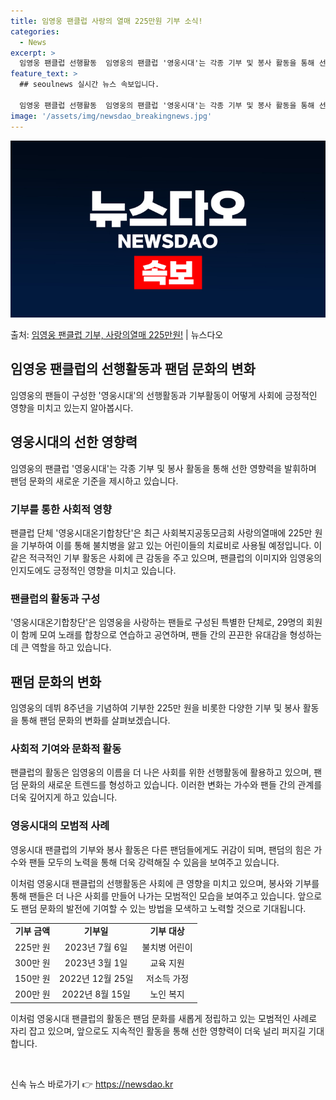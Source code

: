 ```yaml
---
title: 임영웅 팬클럽 사랑의 열매 225만원 기부 소식!
categories:
  - News
excerpt: >
  임영웅 팬클럽 선행활동  임영웅의 팬클럽 '영웅시대'는 각종 기부 및 봉사 활동을 통해 선한 영향력을 발휘하…
feature_text: >
  ## seoulnews 실시간 뉴스 속보입니다.

  임영웅 팬클럽 선행활동  임영웅의 팬클럽 '영웅시대'는 각종 기부 및 봉사 활동을 통해 선한 영향력을 발휘하…
image: '/assets/img/newsdao_breakingnews.jpg'
---
```


![뉴스다오 속보](/assets/img/newsdao_breakingnews.jpg)

<p>출처: <a href="https://newsdao.kr/4712" rel="dofollow">임영웅 팬클럽 기부, 사랑의열매 225만원!</a> | 뉴스다오</p>

<h2>임영웅 팬클럽의 선행활동과 팬덤 문화의 변화</h2>
<p data-ke-size="size16">임영웅의 팬들이 구성한 '영웅시대'의 선행활동과 기부활동이 어떻게 사회에 긍정적인 영향을 미치고 있는지 알아봅시다.</p>

<h2 data-ke-size="size26">영웅시대의 선한 영향력</h2>
<p data-ke-size="size16">임영웅의 팬클럽 '영웅시대'는 각종 기부 및 봉사 활동을 통해 선한 영향력을 발휘하며 팬덤 문화의 새로운 기준을 제시하고 있습니다.</p>

<h3>기부를 통한 사회적 영향</h3>
<p data-ke-size="size16">팬클럽 단체 '영웅시대온기합창단'은 최근 사회복지공동모금회 사랑의열매에 225만 원을 기부하여 이를 통해 불치병을 앓고 있는 어린이들의 치료비로 사용될 예정입니다. 이 같은 적극적인 기부 활동은 사회에 큰 감동을 주고 있으며, 팬클럽의 이미지와 임영웅의 인지도에도 긍정적인 영향을 미치고 있습니다.</p>

<h3>팬클럽의 활동과 구성</h3>
<p data-ke-size="size16">'영웅시대온기합창단'은 임영웅을 사랑하는 팬들로 구성된 특별한 단체로, 29명의 회원이 함께 모여 노래를 합창으로 연습하고 공연하며, 팬들 간의 끈끈한 유대감을 형성하는 데 큰 역할을 하고 있습니다.</p>

<h2 data-ke-size="size26">팬덤 문화의 변화</h2>
<p data-ke-size="size16">임영웅의 데뷔 8주년을 기념하여 기부한 225만 원을 비롯한 다양한 기부 및 봉사 활동을 통해 팬덤 문화의 변화를 살펴보겠습니다.</p>

<h3>사회적 기여와 문화적 활동</h3>
<p data-ke-size="size16">팬클럽의 활동은 임영웅의 이름을 더 나은 사회를 위한 선행활동에 활용하고 있으며, 팬덤 문화의 새로운 트렌드를 형성하고 있습니다. 이러한 변화는 가수와 팬들 간의 관계를 더욱 깊어지게 하고 있습니다.</p>

<h3>영웅시대의 모범적 사례</h3>
<p data-ke-size="size16">영웅시대 팬클럽의 기부와 봉사 활동은 다른 팬덤들에게도 귀감이 되며, 팬덤의 힘은 가수와 팬들 모두의 노력을 통해 더욱 강력해질 수 있음을 보여주고 있습니다.</p>

<p data-ke-size="size16">이처럼 영웅시대 팬클럽의 선행활동은 사회에 큰 영향을 미치고 있으며, 봉사와 기부를 통해 팬들은 더 나은 사회를 만들어 나가는 모범적인 모습을 보여주고 있습니다. 앞으로도 팬덤 문화의 발전에 기여할 수 있는 방법을 모색하고 노력할 것으로 기대됩니다.</p>
<table>
	<tbody>
		<tr>
			<td style="text-align: center; height: 17px;"><b>기부 금액</b></td>
			<td style="text-align: center; height: 17px;"><b>기부일</b></td>
			<td style="text-align: center; height: 17px;"><b>기부 대상</b></td>
		</tr>
		<tr>
			<td style="text-align: center; height: 17px;">225만 원</td>
			<td style="text-align: center; height: 17px;">2023년 7월 6일</td>
			<td style="text-align: center; height: 17px;">불치병 어린이</td>
		</tr>
		<tr>
			<td style="text-align: center; height: 17px;">300만 원</td>
			<td style="text-align: center; height: 17px;">2023년 3월 1일</td>
			<td style="text-align: center; height: 17px;">교육 지원</td>
		</tr>
		<tr>
			<td style="text-align: center; height: 17px;">150만 원</td>
			<td style="text-align: center; height: 17px;">2022년 12월 25일</td>
			<td style="text-align: center; height: 17px;">저소득 가정</td>
		</tr>
		<tr>
			<td style="text-align: center; height: 17px;">200만 원</td>
			<td style="text-align: center; height: 17px;">2022년 8월 15일</td>
			<td style="text-align: center; height: 17px;">노인 복지</td>
		</tr>
	</tbody>
</table>
<p data-ke-size="size16">이처럼 영웅시대 팬클럽의 활동은 팬덤 문화를 새롭게 정립하고 있는 모범적인 사례로 자리 잡고 있으며, 앞으로도 지속적인 활동을 통해 선한 영향력이 더욱 널리 퍼지길 기대합니다.</p>
<p data-ke-size="size16">&nbsp;</p> 

신속 뉴스 바로가기 👉 <a href="https://newsdao.kr" rel="dofollow">https://newsdao.kr</a>


